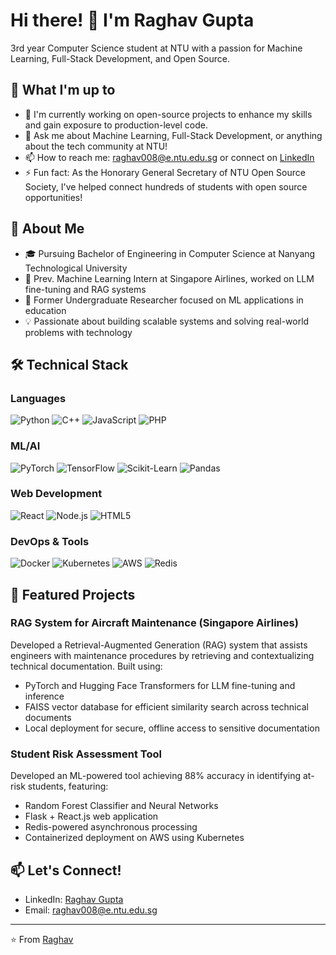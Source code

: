 # Hi there! 👋 I'm Raghav Gupta

3rd year Computer Science student at NTU with a passion for Machine Learning, Full-Stack Development, and Open Source.

## 🌟 What I'm up to

- 🔭 I'm currently working on open-source projects to enhance my skills and gain exposure to production-level code.
- 💬 Ask me about Machine Learning, Full-Stack Development, or anything about the tech community at NTU!
- 📫 How to reach me: raghav008@e.ntu.edu.sg or connect on [LinkedIn](https://www.linkedin.com/in/raghav-gupta-0325081a0/)
- ⚡ Fun fact: As the Honorary General Secretary of NTU Open Source Society, I've helped connect hundreds of students with open source opportunities!

## 🚀 About Me
- 🎓 Pursuing Bachelor of Engineering in Computer Science at Nanyang Technological University
- 🤖 Prev. Machine Learning Intern at Singapore Airlines, worked on LLM fine-tuning and RAG systems
- 🔬 Former Undergraduate Researcher focused on ML applications in education
- 💡 Passionate about building scalable systems and solving real-world problems with technology

## 🛠️ Technical Stack

### Languages
![Python](https://img.shields.io/badge/-Python-3776AB?style=flat-square&logo=Python&logoColor=white)
![C++](https://img.shields.io/badge/-C++-00599C?style=flat-square&logo=c%2B%2B&logoColor=white)
![JavaScript](https://img.shields.io/badge/-JavaScript-F7DF1E?style=flat-square&logo=javascript&logoColor=black)
![PHP](https://img.shields.io/badge/-PHP-777BB4?style=flat-square&logo=php&logoColor=white)

### ML/AI
![PyTorch](https://img.shields.io/badge/-PyTorch-EE4C2C?style=flat-square&logo=pytorch&logoColor=white)
![TensorFlow](https://img.shields.io/badge/-TensorFlow-FF6F00?style=flat-square&logo=tensorflow&logoColor=white)
![Scikit-Learn](https://img.shields.io/badge/-Scikit--Learn-F7931E?style=flat-square&logo=scikit-learn&logoColor=white)
![Pandas](https://img.shields.io/badge/-Pandas-150458?style=flat-square&logo=pandas&logoColor=white)

### Web Development
![React](https://img.shields.io/badge/-React-61DAFB?style=flat-square&logo=react&logoColor=black)
![Node.js](https://img.shields.io/badge/-Node.js-339933?style=flat-square&logo=node.js&logoColor=white)
![HTML5](https://img.shields.io/badge/-HTML5-E34F26?style=flat-square&logo=html5&logoColor=white)

### DevOps & Tools
![Docker](https://img.shields.io/badge/-Docker-2496ED?style=flat-square&logo=docker&logoColor=white)
![Kubernetes](https://img.shields.io/badge/-Kubernetes-326CE5?style=flat-square&logo=kubernetes&logoColor=white)
![AWS](https://img.shields.io/badge/-AWS-232F3E?style=flat-square&logo=amazon-aws&logoColor=white)
![Redis](https://img.shields.io/badge/-Redis-DC382D?style=flat-square&logo=redis&logoColor=white)

## 🌟 Featured Projects

### RAG System for Aircraft Maintenance (Singapore Airlines)
Developed a Retrieval-Augmented Generation (RAG) system that assists engineers with maintenance procedures by retrieving and contextualizing technical documentation. Built using:
- PyTorch and Hugging Face Transformers for LLM fine-tuning and inference
- FAISS vector database for efficient similarity search across technical documents
- Local deployment for secure, offline access to sensitive documentation

### Student Risk Assessment Tool
Developed an ML-powered tool achieving 88% accuracy in identifying at-risk students, featuring:
- Random Forest Classifier and Neural Networks
- Flask + React.js web application
- Redis-powered asynchronous processing
- Containerized deployment on AWS using Kubernetes

## 📫 Let's Connect!
- LinkedIn: [Raghav Gupta](https://www.linkedin.com/in/raghav-gupta-0325081a0/)
- Email: raghav008@e.ntu.edu.sg

---
⭐️ From [Raghav](https://github.com/YourGitHubUsername)
